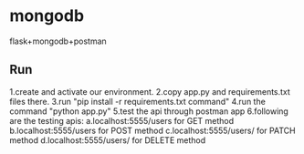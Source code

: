 # mongodb
flask+mongodb+postman


## Run 

1.create and activate our environment.
2.copy app.py and requirements.txt files there.
3.run "pip install -r requirements.txt command"
4.run the command "python app.py" 
5.test the api through postman app
6.following are the testing apis:
    a.localhost:5555/users for GET method
    b.localhost:5555/users for POST method
    c.localhost:5555/users/<id> for PATCH method
    d.localhost:5555/users/<id> for DELETE method
